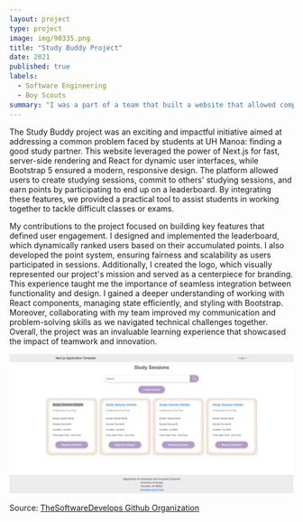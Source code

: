 ```yaml
---
layout: project
type: project
image: img/90335.png
title: "Study Buddy Project"
date: 2021
published: true
labels:
  - Software Engineering
  - Boy Scouts
summary: "I was a part of a team that built a website that allowed computer science students to orgonize studying sessions."
---
```

  The Study Buddy project was an exciting and impactful initiative aimed at addressing a common problem faced by students at UH Manoa: finding a good study partner. This website leveraged the power of Next.js for fast, server-side rendering and React for dynamic user interfaces, while Bootstrap 5 ensured a modern, responsive design. The platform allowed users to create studying sessions, commit to others' studying sessions, and earn points by participating to end up on a leaderboard. By integrating these features, we provided a practical tool to assist students in working together to tackle difficult classes or exams.

  My contributions to the project focused on building key features that defined user engagement. I designed and implemented the leaderboard, which dynamically ranked users based on their accumulated points. I also developed the point system, ensuring fairness and scalability as users participated in sessions. Additionally, I created the logo, which visually represented our project's mission and served as a centerpiece for branding. This experience taught me the importance of seamless integration between functionality and design. I gained a deeper understanding of working with React components, managing state efficiently, and styling with Bootstrap. Moreover, collaborating with my team improved my communication and problem-solving skills as we navigated technical challenges together. Overall, the project was an invaluable learning experience that showcased the impact of teamwork and innovation.

<div class="text-center p-4">
  <img width="700px" src="../img/SessionsPage.png" class="img-thumbnail" >
</div>

Source: <a href="https://github.com/thesoftwaredevelopers"><i class="large github icon "></i>TheSoftwareDevelops Github Organization</a>
